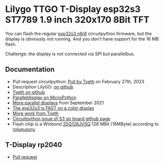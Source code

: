 # Lilygo TTGO T-Display esp32s3 ST7789 1.9 inch 320x170 8Bit TFT

You can flash the regular [esp32s3 n8r8](https://circuitpython.org/board/espressif_esp32s3_devkitc_1_n8r8/) circuitpython firmware, but the display is obviously not running. And you don't have support for the 16 MB flash. 

Challenge: the display is not connected via SPI but parallelbus.

## Documentation

- Pull request circuitpython: [Pull by Tyeth](https://github.com/adafruit/circuitpython/tree/9db79efac734a5e5003144f36389e2e33edf8b30/ports/espressif/boards/lilygo_ttgo_t-display-s3) on February 27th, 2023
- Description LilyGO: [on github](https://github.com/Xinyuan-LilyGO/T-Display-S3)
- [Tyeth on github](https://github.com/tyeth)
- [Paralleldisplay on MicroPython](https://docs.circuitpython.org/en/latest/shared-bindings/paralleldisplay/index.html)
- [More parallel displays](https://blog.adafruit.com/2021/09/22/parallel-lcd-displays-on-esp32-s2-with-circuitpython-esp32-circuitpython-espressifsystem-adafruit/) from September 2021
- [The esp32s3 is FAST on a color display](https://github.com/adafruit/circuitpython/issues/6049)
- [More work from Tyeth](https://github.com/tyeth/circuitpython/tree/add-lilygo-T-Display-S3)
- [Circuitpython issue of S3 on board github page](https://github.com/Xinyuan-LilyGO/T-Display-S3/issues/23)
- Flash chip is a Winbond [25Q128JVSQ](https://www.winbond.com/hq/product/code-storage-flash-memory/serial-nor-flash/?__locale=en&partNo=W25Q128JV) 128 MBit (16MByte) according to [rolupusoru](https://github.com/Xinyuan-LilyGO/T-Display-S3/issues/102)


## T-Display rp2040

- [Pull request](https://github.com/adafruit/circuitpython/pull/6037)

